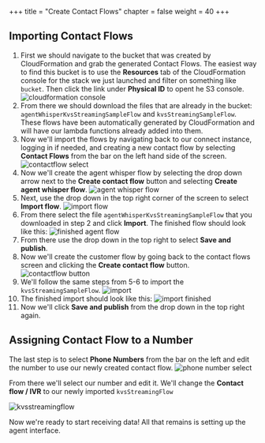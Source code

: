 +++
title = "Create Contact Flows"
chapter = false
weight = 40
+++

## Importing Contact Flows

1. First we should navigate to the bucket that was created by CloudFormation and grab the generated Contact Flows. The easiest way to find this bucket is to use the **Resources** tab of the CloudFormation console for the stack we just launched and filter on something like `bucket`. Then click the link under **Physical ID** to opent he S3 console.
    ![cloudformation console](/images/connect-transcribe/cloudformation-bucket.png)
2. From there we should download the files that are already in the bucket: `agentWhisperKvsStreamingSampleFlow` and `kvsStreamingSampleFlow`. These flows have been automatically generated by CloudFormation and will have our lambda functions already added into them.
3. Now we'll import the flows by navigating back to our connect instance, logging in if needed, and creating a new contact flow by selecting **Contact Flows** from the bar on the left hand side of the screen.
    ![contactflow select](/images/connect-transcribe/connect-instance/contact-flow-select.png)
4. Now we'll create the agent whisper flow by selecting the drop down arrow next to the **Create contact flow** button and selecting **Create agent whisper flow**.
    ![agent whisper flow](/images/connect-transcribe/connect-instance/agent-whisper-flow-create.png)
5. Next, use the drop down in the top right corner of the screen to select **Import flow**.
    ![import flow](/images/connect-transcribe/connect-instance/contact-flow-designer.png)
6. From there select the file `agentWhisperKvsStreamingSampleFlow` that you downloaded in step 2 and click **Import**. The finished flow should look like this:
    ![finished agent flow](/images/connect-transcribe/connect-instance/contact-flow-import.png)
7. From there use the drop down in the top right to select **Save and publish**.
8. Now we'll create the customer flow by going back to the contact flows screen and clicking the **Create contact flow** button.
    ![contactflow button](/images/connect-transcribe/connect-instance/create-contact-flow.png)
9. We'll follow the same steps from 5-6 to import the `kvsStreamingSampleFlow`.
    ![import](/images/connect-transcribe/connect-instance/contact-flow-import.png)
10. The finished import should look like this:
    ![import finished](/images/connect-transcribe/connect-instance/finished-flow.png)
11. Now we'll click **Save and publish** from the drop down in the top right again.

## Assigning Contact Flow to a Number

The last step is to select **Phone Numbers** from the bar on the left and edit the number to use our newly created contact flow.
![phone number select](/images/connect-transcribe/connect-instance/phone-numbers.png)

From there we'll select our number and edit it. We'll change the **Contact flow / IVR** to our newly imported `kvsStreamingFlow`

![kvsstreamingflow](/images/connect-transcribe/connect-instance/phone-number-flow-select.png)


Now we're ready to start receiving data! All that remains is setting up the agent interface.
